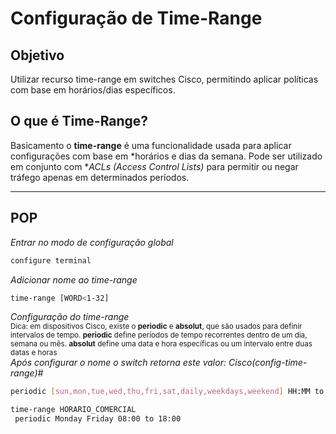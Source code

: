 # Configuração de Time-Range

## Objetivo
Utilizar recurso time-range em switches Cisco, permitindo aplicar políticas com base em horários/dias específicos.

## O que é Time-Range?

Basicamento o __time-range__ é uma funcionalidade usada para aplicar configurações com base em *horários e dias da semana. Pode ser utilizado em conjunto com **ACLs (Access Control Lists)* para permitir ou negar tráfego apenas em determinados períodos.

---

## POP
_Entrar no modo de configuração global_
~~~bash
configure terminal
~~~

_Adicionar nome ao time-range_
~~~bash
time-range [WORD<1-32] 
~~~

_Configuração do time-range_
<br>
<sup>
  Dica: em dispositivos Cisco, existe o __periodic__ e __absolut__, que são usados ​​para definir intervalos de tempo. __periodic__ define períodos de tempo recorrentes dentro de um dia, semana ou mês. __absolut__ define uma data e hora específicas ou um intervalo entre duas   datas e horas
</sup>
<br>
_Após configurar o nome o switch retorna este valor: Cisco(config-time-range)#_
~~~bash
periodic [sun,mon,tue,wed,thu,fri,sat,daily,weekdays,weekend] HH:MM to HH:MM
~~~





~~~bash
time-range HORARIO_COMERCIAL
 periodic Monday Friday 08:00 to 18:00
~~~

